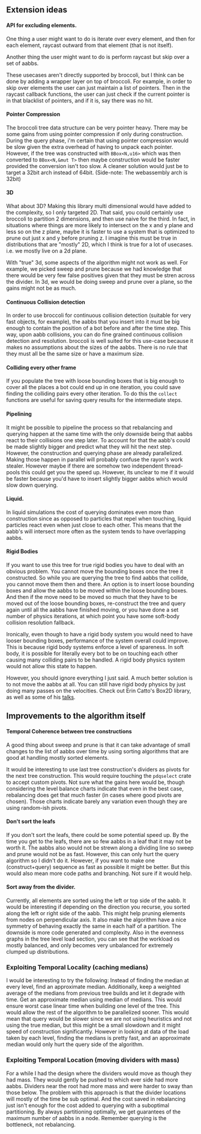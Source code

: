 
## Extension ideas

#### API for excluding elements.

One thing a user might want to do is iterate over every element,
and then for each element, raycast outward from that element (that is not itself).

Another thing the user might want to do is perform raycast but skip over a set
of aabbs.

These usecases aren't directly supported by broccoli, but I think can be done by adding
a wrapper layer on top of broccoli. For example, in order to skip over elements
the user can just maintain a list of pointers. Then in the raycast callback functions, the user
can just check if the current pointer is in that blacklist of pointers, and if it is, say there was no hit.

#### Pointer Compression

The broccoli tree data structure can be very pointer heavy. There may be some gains from using pointer compression if only during construction. During the query phase, i'm certain that using pointer compression would be slow given the extra overhead of having to unpack each pointer. However, if the tree was constructed with `BBox<N,u16>` which was then converted to `BBox<N,&mut T>` then maybe construction would be faster provided the conversion isn't too slow.
A cleaner solution would just be to target a 32bit arch instead of 64bit. (Side-note: The webassembly arch is 
32bit)


#### 3D

What about 3D? Making this library multi dimensional would have added to the complexity, so I only targeted 2D. That said, you could certainly use broccoli to partition 2 dimensions, and then use naive for the third. In fact, in situations where things are more likely to intersect on the x and y plane and less so on the z plane, maybe it is faster to use a system that is optimized to prune out just x and y before pruning z. I imagine this must be true in distributions that are "mostly" 2D, which I think is true for a lot of usecases. i.e. we mostly live on a 2d plane.

With "true" 3d, some aspects of the algorithm might not work as well. For example, we picked sweep and prune because we had knowledge that there would be very few false positives given that they must be stren across the divider. In 3d, we would be doing sweep and prune over a plane, so the gains might not be as much.


#### Continuous Collision detection

In order to use broccoli for continuous collision detection (suitable for very fast objects, for example), the aabbs that you insert into it must be big enough to contain the position of a bot before and after the time step. This way, upon aabb collisions, you can do fine grained continuous collision detection and resolution. broccoli is well suited for this use-case because it makes no assumptions about the sizes of the aabbs. There is no rule that they must all be the same size or have a maximum size.

#### Colliding every other frame

If you populate the tree with loose bounding boxes that is big enough to cover all the places
a bot could end up in one iteration, you could save finding the colliding pairs every other iteration. To do this the `collect` functions are useful for saving query results for the intermediate steps.

#### Pipelining

It might be possible to pipeline the process so that rebalancing and querying happen at the same time with the only downside being that aabbs react to their collisions one step later. To account for that the aabb's could be made slightly bigger and predict what they will hit the next step. 
However, the construction and querying phase are already parallelized. Making those happen in parallel will probably confuse the rayon's work stealer. However maybe if there are somehow two independent thread-pools this could get you the speed up. However, its unclear to me if it would be faster because you'd have to insert slightly bigger aabbs which would slow down querying. 

#### Liquid.

In liquid simulations the cost of querying dominates even more than construction since as opposed to particles that repel when touching, liquid particles react even when just close to each other. This means that the aabb's will intersect more often as the system tends to have overlapping aabbs.

#### Rigid Bodies

If you want to use this tree for true rigid bodies you have to deal with an obvious problem. You cannot move the bounding boxes once the tree it constructed. So while you are querying the tree to find aabbs that collide, you cannot move them then and there. An option is to insert loose bounding boxes and allow the aabbs to be moved within the loose bounding boxes. And then if the move need to be moved so much that they have to be moved out of the loose bounding boxes, re-construct the tree and query again until all the aabbs have finished moving, or you have done a set number of physics iterations, at which point you have some soft-body collision resolution fallback.

Ironically, even though to have a rigid body system you would need to have looser bounding boxes, performance of the system overall could improve. This is because rigid body systems enforce a level of spareness. In soft body, it is possible for literally every bot to be on touching each other causing many colliding pairs to be handled. A rigid body physics system would not allow this state to happen.

However, you should ignore everything I just said. A much better solution is to not move the aabbs at all. You can still have rigid body physics by just doing many passes on the velocities. Check out Erin Catto's Box2D library, as well as some of his [talks](https://www.youtube.com/watch?v=SHinxAhv1ZE&t=2042s).


## Improvements to the algorithm itself

#### Temporal Coherence between tree constructions

A good thing about sweep and prune is that it can take advantage of small
changes to the list of aabbs over time by using sorting algorithms that are good
at handling mostly sorted elements.

It would be interesting to use last tree construction's dividers as pivots 
for the next tree construction. This would require touching the `pdqselect` 
crate to accept custom pivots. Not sure what the gains here would be, though
considering the level balance charts indicate that even in the best case,
rebalancing does get that much faster (in cases where good pivots are chosen).
Those charts indicate barely any variation even though they are using random-ish pivots.


#### Don't sort the leafs

If you don't sort the leafs, there could be some potential speed up. By the time you get to the leafs, there are so few aabbs in a leaf that it may not be worth it. The aabbs also would not be strewn along a dividing line so sweep and prune would not be as fast.  However, this can only hurt the query algorithm so I didn't do it. However, if you want to make one (construct+query) sequence as fast as possible it might be better. But this would also mean more code paths and branching. Not sure if it would help.

#### Sort away from the divider.

Currently, all elements are sorted using the left or top side of the aabb. It would be interesting if depending on the direction you recurse, you sorted along the left or right side of the aabb. This might help pruning elements from nodes on perpendicular axis. It also make the algorithm have a nice symmetry of behaving exactly the same in each half of a partition. The downside is more code generated and complexity. Also in the evenness graphs in the tree level load section, you can see that the workload os mostly balanced, and only becomes very unbalanced for extremely clumped up distributions.


### Exploiting Temporal Locality (caching medians)

I would be interesting to try the following: Instead of finding the median at every level, find an approximate median. Additionally, keep a weighted average of the medians from previous tree builds and let it degrade with time. Get an approximate median using median of medians. This would ensure worst case linear time when building one level of the tree. This would allow the rest of the algorithm to be parallelized sooner. This would mean that query would be slower since we are not using heuristics and not using the true median, but this might be a small slowdown and it might speed of construction significantly.
However in looking at data of the load taken by each level, finding the medians is pretty fast, and an approximate median would only hurt the query side of the algorithm.

### Exploiting Temporal Location (moving dividers with mass)

For a while I had the design where the dividers would move as though they had mass. They would gently be pushed to which ever side had more aabbs. Dividers near the root had more mass and were harder to sway than those below. The problem with this approach is that the divider locations will mostly of the time be sub optimal. And the cost saved in rebalancing just isn't enough for the cost added to querying with a suboptimal partitioning. By always partitioning optimally, we get guarantees of the maximum number of aabbs in a node. Remember querying is the bottleneck, not rebalancing.